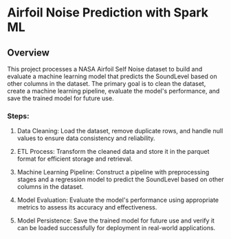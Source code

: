 # Airfoil Noise Prediction with Spark ML

## Overview

This project processes a NASA Airfoil Self Noise dataset to build and evaluate a machine learning model that predicts the SoundLevel based on other columns in the dataset. The primary goal is to clean the dataset, create a machine learning pipeline, evaluate the model's performance, and save the trained model for future use.

### Steps:

1. Data Cleaning: Load the dataset, remove duplicate rows, and handle null values to ensure data consistency and reliability.

2. ETL Process: Transform the cleaned data and store it in the parquet format for efficient storage and retrieval.

3. Machine Learning Pipeline: Construct a pipeline with preprocessing stages and a regression model to predict the SoundLevel based on other columns in the dataset.

4. Model Evaluation: Evaluate the model's performance using appropriate metrics to assess its accuracy and effectiveness.

5. Model Persistence: Save the trained model for future use and verify it can be loaded successfully for deployment in real-world applications.
